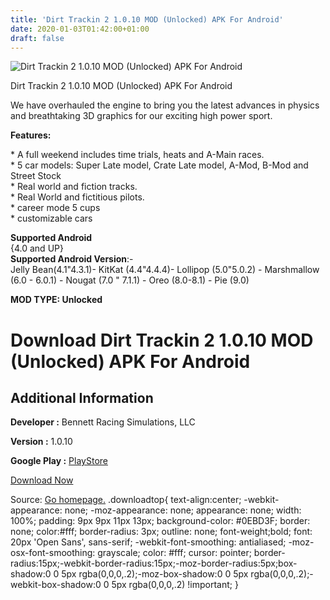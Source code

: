 ```yaml
---
title: 'Dirt Trackin 2 1.0.10 MOD (Unlocked) APK For Android'
date: 2020-01-03T01:42:00+01:00
draft: false
---
```


![Dirt Trackin 2 1.0.10 MOD (Unlocked) APK For Android](https://i1.wp.com/apkhome.net/wp-content/uploads/2020/01/Dirt-Trackin-2-1.0.10-MOD-Unlocked.png "Dirt Trackin 2 1.0.10 MOD (Unlocked) APK For Android")

  

Dirt Trackin 2 1.0.10 MOD (Unlocked) APK For Android

We have overhauled the engine to bring you the latest advances in physics and breathtaking 3D graphics for our exciting high power sport.

**Features:**

\* A full weekend includes time trials, heats and A-Main races.  
\* 5 car models: Super Late model, Crate Late model, A-Mod, B-Mod and Street Stock  
\* Real world and fiction tracks.  
\* Real World and fictitious pilots.  
\* career mode 5 cups  
\* customizable cars

**Supported Android**  
{4.0 and UP}  
**Supported Android Version**:-  
Jelly Bean(4.1"4.3.1)- KitKat (4.4"4.4.4)- Lollipop (5.0"5.0.2) - Marshmallow (6.0 - 6.0.1) - Nougat (7.0 " 7.1.1) - Oreo (8.0-8.1) - Pie (9.0)

**MOD TYPE: Unlocked**

Download Dirt Trackin 2 1.0.10 MOD (Unlocked) APK For Android
=============================================================

Additional Information
----------------------

**Developer :** Bennett Racing Simulations, LLC

**Version :** 1.0.10

**Google Play :** [PlayStore](https://play.google.com/store/apps/details?id=com.bennettracingsimulations.dirttrackin2)

  

[Download Now](https://store4app.co/post/dirt-trackin-2-1-0-10-mod-unlocked-apk-for-android_1577979034)

  
Source: [Go homepage.](https://store4app.co/post/dirt-trackin-2-1-0-10-mod-unlocked-apk-for-android_1577979034) .downloadtop{ text-align:center; -webkit-appearance: none; -moz-appearance: none; appearance: none; width: 100%; padding: 9px 9px 11px 13px; background-color: #0EBD3F; border: none; color:#fff; border-radius: 3px; outline: none; font-weight;bold; font: 20px 'Open Sans', sans-serif; -webkit-font-smoothing: antialiased; -moz-osx-font-smoothing: grayscale; color: #fff; cursor: pointer; border-radius:15px;-webkit-border-radius:15px;-moz-border-radius:5px;box-shadow:0 0 5px rgba(0,0,0,.2);-moz-box-shadow:0 0 5px rgba(0,0,0,.2);-webkit-box-shadow:0 0 5px rgba(0,0,0,.2) !important; }